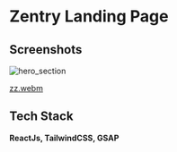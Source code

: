# Zentry Landing Page

## Screenshots


![hero_section](https://github.com/user-attachments/assets/94cb2f18-7925-4abf-955a-40ebf99ff6d4)

[zz.webm](https://github.com/user-attachments/assets/3a9a7d79-9216-4f57-831d-775a935329e8)

## Tech Stack

**ReactJs, TailwindCSS, GSAP**
